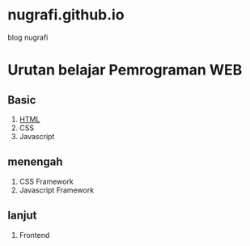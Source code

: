 # nugrafi.github.io
blog nugrafi

# Urutan belajar Pemrograman WEB


## Basic
1. [HTML](html)
2. CSS
3. Javascript

## menengah
1. CSS Framework
2. Javascript Framework

## lanjut
1. Frontend 

